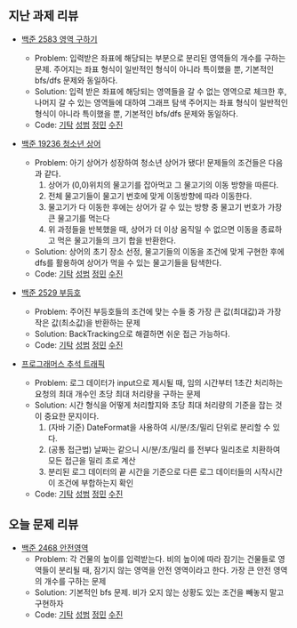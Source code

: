 ## 지난 과제 리뷰

- [백준 2583 영역 구하기](https://www.acmicpc.net/problem/2583)
  - Problem: 입력받은 좌표에 해당되는 부분으로 분리된 영역들의 개수를 구하는 문제.
    주어지는 좌표 형식이 일반적인 형식이 아니라 특이했을 뿐, 기본적인 bfs/dfs 문제와 동일하다.
  - Solution: 입력 받은 좌표에 해당되는 영역들을 갈 수 없는 영역으로 체크한 후, 나머지 갈 수 있는 영역들에 대하여 그래프 탐색
    주어지는 좌표 형식이 일반적인 형식이 아니라 특이했을 뿐, 기본적인 bfs/dfs 문제와 동일하다.
  - Code: [기탁](https://github.com/gitak/Algorithm_Study/blob/master/DFS/Back2583.java) [성범](https://github.com/KvngSungBum/CodingTest/blob/master/src/BaekJoon3/CalculateArea_2583.java) [정민](https://github.com/ZenithOfApex/xonmin/blob/master/pythonProject/collegeBaseClass/getRange.py) [수진]()

- [백준 19236 청소년 상어](https://www.acmicpc.net/problem/19236)
  - Problem: 아기 상어가 성장하여 청소년 상어가 됐다! 문제들의 조건들은 다음과 같다.
    1. 상어가 (0,0)위치의 물고기를 잡아먹고 그 물고기의 이동 방향을 따른다.
    2. 전체 물고기들이 물고기 번호에 맞게 이동방향에 따라 이동한다.
    3. 물고기가 다 이동한 후에는 상어가 갈 수 있는 방향 중 물고기 번호가 가장 큰 물고기를 먹는다
    4. 위 과정들을 반복했을 때, 상어가 더 이상 움직일 수 없으면 이동을 종료하고 먹은 물고기들의 크기 합을 반환한다.
  - Solution: 상어의 초기 장소 선정, 물고기들의 이동을 조건에 맞게 구현한 후에 dfs를 활용하여 상어가 먹을 수 있는 물고기들을 탐색한다.       
  - Code: [기탁](https://github.com/gitak/Algorithm_Study/blob/master/DFS/Back19236.java) [성범](https://github.com/KvngSungBum/CodingTest/blob/master/src/BaekJoon3/TeenagerShark_19236.java) [정민](https://github.com/ZenithOfApex/xonmin/blob/master/pythonProject/backTracking/YouthShark.py) [수진](https://github.com/ZenithOfApex/suzan/blob/master/BOJ/%5BDFS%5D19236.py)

- [백준 2529 부등호](https://www.acmicpc.net/problem/2529)
  - Problem: 주어진 부등호들의 조건에 맞는 수들 중 가장 큰 값(최대값)과 가장 작은 값(최소값)을 반환하는 문제
  - Solution: BackTracking으로 해결하면 쉬운 접근 가능하다. 
  - Code: [기탁](https://github.com/gitak/Algorithm_Study/blob/master/DFS/Back2529.java) [성범](https://github.com/KvngSungBum/CodingTest/blob/master/src/BaekJoon3/Inequality2_2529.java) [정민](https://github.com/ZenithOfApex/xonmin/blob/master/pythonProject/collegeBaseClass/inequalitySign.py) [수진](https://github.com/ZenithOfApex/suzan/blob/master/BOJ/%5BBackTracking%5D2529.py)

- [프로그래머스 추석 트래픽](https://programmers.co.kr/learn/courses/30/lessons/17676)
  - Problem: 로그 데이터가 input으로 제시될 때, 임의 시간부터 1초간 처리하는 요청의 최대 개수인 초당 최대 처리량을 구하는 문제
  - Solution: 시간 형식을 어떻게 처리할지와 초당 최대 처리량의 기준을 잡는 것이 중요한 문지이다.
    1. (자바 기준) DateFormat을 사용하여 시/분/초/밀리 단위로 분리할 수 있다.
    2. (공통 접근법) 날짜는 같으니 시/분/초/밀리 를 전부다 밀리초로 치환하여 모든 접근을 밀리 초로 계산
    3. 분리된 로그 데이터의 끝 시간을 기준으로 다른 로그 데이터들의 시작시간이 조건에 부합하는지 확인
  - Code: [기탁](https://github.com/gitak/Algorithm_Study/blob/master/Sort/ChuseokTraffic.java) [성범](https://github.com/KvngSungBum/CodingTest/blob/master/src/programmers/HolidayTraffic.java) [정민](https://github.com/ZenithOfApex/xonmin/blob/master/pythonProject/Programmers/KAKAO/cusukTraffic.py) [수진](https://github.com/ZenithOfApex/suzan/blob/master/Programmers/%5B%EC%BD%94%ED%85%8C%EC%97%B0%EC%8A%B5%5D%EC%B6%94%EC%84%9D%ED%8A%B8%EB%9E%98%ED%94%BD.py)

## 오늘 문제 리뷰

- [백준 2468 안전영역](https://www.acmicpc.net/problem/2468)
  - Problem: 각 건물의 높이를 입력받는다. 비의 높이에 따라 잠기는 건물들로 영역들이 분리될 때,
    잠기지 않는 영역을 안전 영역이라고 한다. 가장 큰 안전 영역의 개수를 구하는 문제 
  - Solution: 기본적인 bfs 문제. 비가 오지 않는 상황도 있는 조건을 빼놓지 말고 구현하자       
  - Code: [기탁](https://github.com/gitak/Algorithm_Study/blob/master/DFS/Back2468.java) [성범](https://github.com/KvngSungBum/CodingTest/blob/master/src/BaekJoon3/SafeArea_2468.java) [정민](https://github.com/ZenithOfApex/xonmin/blob/master/pythonProject/dfs%26bfs/safezone.py) [수진](https://github.com/ZenithOfApex/suzan/blob/master/BOJ/%5BBFS%5D2468.py)

